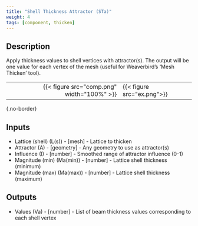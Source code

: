 ```yaml
---
title: "Shell Thickness Attractor (STa)"
weight: 4
tags: [component, thicken]
---
```


## Description

Apply thickness values to shell vertices with attractor(s). The output will be one value for each vertex of the mesh (useful for Weaverbird’s ‘Mesh Thicken’ tool).

| | |
| ---: | :--- |
|{{< figure src="comp.png" width="100%" >}} |{{< figure src="ex.png">}} |
{.no-border}

## Inputs

- Lattice (shell) (L(s)) - [mesh] - Lattice to thicken
- Attractor (A) - [geometry] - Any geometry to use as attractor(s)
- Influence (I) - [number] - Smoothed range of attractor influence (0-1)
- Magnitude (min) (Ma(min)) - [number] - Lattice shell thickness (minimum)
- Magnitude (max) (Ma(max)) - [number] - Lattice shell thickness (maximum)

## Outputs

- Values (Va) - [number] - List of beam thickness values corresponding to each shell vertex
